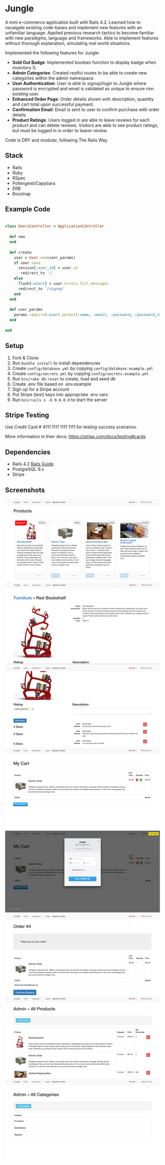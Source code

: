 # Jungle

A mini e-commerce application built with Rails 4.2. Learned how to navaigate existing code-bases and implement new features with an unfamiliar language. Applied previous research tactics to become familiar with new paradigms, language and frameworks. Able to implement features without thorough explanation, simulating real world situations.


Implemented the following features for Jungle:

* **Sold Out Badge**: Implemented boolean function to display badge when inventory 0.
* **Admin Categories**: Created restful routes to be able to create new categories within the admin namespace.
* **User Authentication**: User is able to signup/login to Jungle where password is encrypted and email is validated as unique to ensure non existing user.
* **Enhanced Order Page**: Order details shown with description, quantity and cart total upon successful payment.
* **Confirmation Email**: Email is sent to user to confirm purchase with order details.
* **Product Ratings**: Users logged in are able to leave reviews for each product and can delete reviews. Visitors are able to see product ratings, but must be logged in in order to leaver review.

Code is DRY and modular, following The Rails Way.

## Stack
* Rails
* Ruby
* RSpec 
* Poltergeist/Capybara
* ERB
* Boostrap


## Example Code

``` ruby

class UsersController < ApplicationController

  def new
  end

  def create
    user = User.new(user_params)
    if user.save
      session[:user_id] = user.id
       redirect_to '/'
    else
      flash[:alert] = user.errors.full_messages
      redirect_to '/signup'
    end
  end

  def user_params
    params.require(:user).permit(:name, :email, :password, :password_confirmation)
  end

end


```

## Setup

1. Fork & Clone
2. Run `bundle install` to install dependencies
3. Create `config/database.yml` by copying `config/database.example.yml`
4. Create `config/secrets.yml` by copying `config/secrets.example.yml`
5. Run `bin/rake db:reset` to create, load and seed db
6. Create .env file based on .env.example
7. Sign up for a Stripe account
8. Put Stripe (test) keys into appropriate .env vars
9. Run `bin/rails s -b 0.0.0.0` to start the server

## Stripe Testing

Use Credit Card # 4111 1111 1111 1111 for testing success scenarios.

More information in their docs: <https://stripe.com/docs/testing#cards>

## Dependencies

* Rails 4.2 [Rails Guide](http://guides.rubyonrails.org/v4.2/)
* PostgreSQL 9.x
* Stripe

## Screenshots

!["The main page"](https://github.com/gmcauliffe/jungle-rails/blob/master/docs/main_page.png?raw=true)
!["Example product page"](https://github.com/gmcauliffe/jungle-rails/blob/master/docs/product_page.png?raw=true)
!["Reviews"](https://github.com/gmcauliffe/jungle-rails/blob/master/docs/reviews.png?raw=true)
!["Cart"](https://github.com/gmcauliffe/jungle-rails/blob/master/docs/cart.png?raw=true)
!["Order Page"](https://github.com/gmcauliffe/jungle-rails/blob/master/docs/order_page.png?raw=true)
!["Receipt Page"](https://github.com/gmcauliffe/jungle-rails/blob/master/docs/receipt_page.png?raw=true)
!["Admin Products"](https://github.com/gmcauliffe/jungle-rails/blob/master/docs/admin_products.png?raw=true)
!["Admin Categories"](https://github.com/gmcauliffe/jungle-rails/blob/master/docs/admin_categories.png?raw=true)